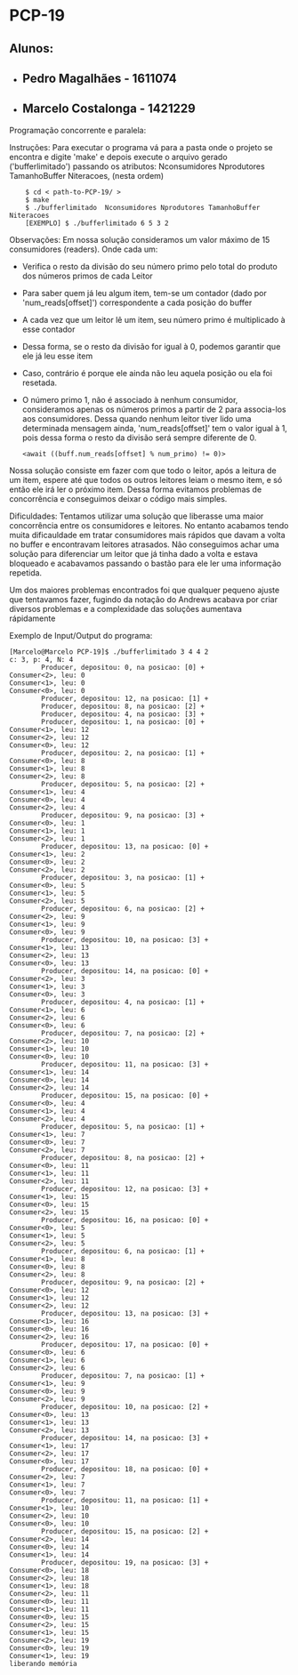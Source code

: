 # PCP-19

## Alunos: 
- ## Pedro Magalhães - 1611074
- ## Marcelo Costalonga - 1421229

Programação concorrente e paralela:

Instruções:
 Para executar o programa vá para a pasta onde o projeto se encontra e digite 'make' e depois execute o arquivo gerado ('bufferlimitado') passando os atributos: Nconsumidores Nprodutores TamanhoBuffer Niteracoes, (nesta ordem)
 
        $ cd < path-to-PCP-19/ >
        $ make
        $ ./bufferlimitado  Nconsumidores Nprodutores TamanhoBuffer Niteracoes
        [EXEMPLO] $ ./bufferlimitado 6 5 3 2 
        

Observações:
Em nossa solução consideramos um valor máximo de 15 consumidores (readers). Onde cada um:

  * Verifica o resto da divisão do seu número primo pelo total do produto dos números primos de cada Leitor
  * Para saber quem já leu algum item, tem-se um contador (dado por 'num_reads[offset]') correspondente a cada posição do buffer
  * A cada vez que um leitor lê um item, seu número primo é multiplicado à esse contador
  * Dessa forma, se o resto da divisão for igual à 0, podemos garantir que ele já leu esse item
  * Caso, contrário é porque ele ainda não leu aquela posição ou ela foi resetada.
  * O número primo 1, não é associado à nenhum consumidor, consideramos apenas os números primos a partir de 2 para associa-los aos consumidores. Dessa quando nenhum leitor tiver lido uma determinada mensagem ainda, 'num_reads[offset]' tem o valor igual à 1, pois dessa forma o resto da divisão será sempre diferente de 0.

        <await ((buff.num_reads[offset] % num_primo) != 0)>

Nossa solução consiste em fazer com que todo o leitor, após a leitura de um item, espere até que todos os outros leitores leiam o mesmo item, e só então ele irá ler o próximo item. Dessa forma evitamos problemas de concorrência e conseguimos deixar o código mais simples.


Dificuldades:
Tentamos utilizar uma solução que liberasse uma maior concorrência entre os consumidores e leitores. No entanto acabamos tendo muita dificauldade em tratar consumidores mais rápidos que davam a volta no buffer e encontravam leitores atrasados. Não conseguimos achar uma solução para diferenciar um leitor que já tinha dado a volta e estava bloqueado e acabavamos passando o bastão para ele ler uma informação repetida.

Um dos maiores problemas encontrados foi que qualquer pequeno ajuste que tentavamos fazer, fugindo da notação do Andrews acabava por criar diversos problemas e a complexidade das soluções aumentava rápidamente

Exemplo de Input/Output do programa:
```
[Marcelo@Marcelo PCP-19]$ ./bufferlimitado 3 4 4 2
c: 3, p: 4, N: 4
		Producer, depositou: 0, na posicao: [0] +
Consumer<2>, leu: 0
Consumer<1>, leu: 0
Consumer<0>, leu: 0
		Producer, depositou: 12, na posicao: [1] +
		Producer, depositou: 8, na posicao: [2] +
		Producer, depositou: 4, na posicao: [3] +
		Producer, depositou: 1, na posicao: [0] +
Consumer<1>, leu: 12
Consumer<2>, leu: 12
Consumer<0>, leu: 12
		Producer, depositou: 2, na posicao: [1] +
Consumer<0>, leu: 8
Consumer<1>, leu: 8
Consumer<2>, leu: 8
		Producer, depositou: 5, na posicao: [2] +
Consumer<1>, leu: 4
Consumer<0>, leu: 4
Consumer<2>, leu: 4
		Producer, depositou: 9, na posicao: [3] +
Consumer<0>, leu: 1
Consumer<1>, leu: 1
Consumer<2>, leu: 1
		Producer, depositou: 13, na posicao: [0] +
Consumer<1>, leu: 2
Consumer<0>, leu: 2
Consumer<2>, leu: 2
		Producer, depositou: 3, na posicao: [1] +
Consumer<0>, leu: 5
Consumer<1>, leu: 5
Consumer<2>, leu: 5
		Producer, depositou: 6, na posicao: [2] +
Consumer<2>, leu: 9
Consumer<1>, leu: 9
Consumer<0>, leu: 9
		Producer, depositou: 10, na posicao: [3] +
Consumer<1>, leu: 13
Consumer<2>, leu: 13
Consumer<0>, leu: 13
		Producer, depositou: 14, na posicao: [0] +
Consumer<2>, leu: 3
Consumer<1>, leu: 3
Consumer<0>, leu: 3
		Producer, depositou: 4, na posicao: [1] +
Consumer<1>, leu: 6
Consumer<2>, leu: 6
Consumer<0>, leu: 6
		Producer, depositou: 7, na posicao: [2] +
Consumer<2>, leu: 10
Consumer<1>, leu: 10
Consumer<0>, leu: 10
		Producer, depositou: 11, na posicao: [3] +
Consumer<1>, leu: 14
Consumer<0>, leu: 14
Consumer<2>, leu: 14
		Producer, depositou: 15, na posicao: [0] +
Consumer<0>, leu: 4
Consumer<1>, leu: 4
Consumer<2>, leu: 4
		Producer, depositou: 5, na posicao: [1] +
Consumer<1>, leu: 7
Consumer<0>, leu: 7
Consumer<2>, leu: 7
		Producer, depositou: 8, na posicao: [2] +
Consumer<0>, leu: 11
Consumer<1>, leu: 11
Consumer<2>, leu: 11
		Producer, depositou: 12, na posicao: [3] +
Consumer<1>, leu: 15
Consumer<0>, leu: 15
Consumer<2>, leu: 15
		Producer, depositou: 16, na posicao: [0] +
Consumer<0>, leu: 5
Consumer<1>, leu: 5
Consumer<2>, leu: 5
		Producer, depositou: 6, na posicao: [1] +
Consumer<1>, leu: 8
Consumer<0>, leu: 8
Consumer<2>, leu: 8
		Producer, depositou: 9, na posicao: [2] +
Consumer<0>, leu: 12
Consumer<1>, leu: 12
Consumer<2>, leu: 12
		Producer, depositou: 13, na posicao: [3] +
Consumer<1>, leu: 16
Consumer<0>, leu: 16
Consumer<2>, leu: 16
		Producer, depositou: 17, na posicao: [0] +
Consumer<0>, leu: 6
Consumer<1>, leu: 6
Consumer<2>, leu: 6
		Producer, depositou: 7, na posicao: [1] +
Consumer<1>, leu: 9
Consumer<0>, leu: 9
Consumer<2>, leu: 9
		Producer, depositou: 10, na posicao: [2] +
Consumer<0>, leu: 13
Consumer<1>, leu: 13
Consumer<2>, leu: 13
		Producer, depositou: 14, na posicao: [3] +
Consumer<1>, leu: 17
Consumer<2>, leu: 17
Consumer<0>, leu: 17
		Producer, depositou: 18, na posicao: [0] +
Consumer<2>, leu: 7
Consumer<1>, leu: 7
Consumer<0>, leu: 7
		Producer, depositou: 11, na posicao: [1] +
Consumer<1>, leu: 10
Consumer<2>, leu: 10
Consumer<0>, leu: 10
		Producer, depositou: 15, na posicao: [2] +
Consumer<2>, leu: 14
Consumer<0>, leu: 14
Consumer<1>, leu: 14
		Producer, depositou: 19, na posicao: [3] +
Consumer<0>, leu: 18
Consumer<2>, leu: 18
Consumer<1>, leu: 18
Consumer<2>, leu: 11
Consumer<0>, leu: 11
Consumer<1>, leu: 11
Consumer<0>, leu: 15
Consumer<2>, leu: 15
Consumer<1>, leu: 15
Consumer<2>, leu: 19
Consumer<0>, leu: 19
Consumer<1>, leu: 19
liberando memória
```


